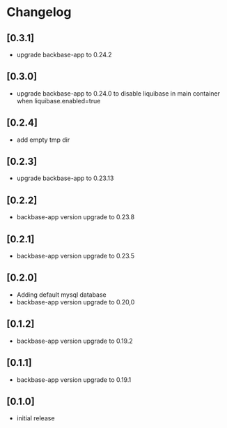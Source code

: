 # Changelog
## [0.3.1]
- upgrade backbase-app to 0.24.2

## [0.3.0]
- upgrade backbase-app to 0.24.0 to disable liquibase in main container when liquibase.enabled=true

## [0.2.4]
- add empty tmp dir

## [0.2.3]
- upgrade backbase-app to 0.23.13

## [0.2.2]
- backbase-app version upgrade to 0.23.8

## [0.2.1]
- backbase-app version upgrade to 0.23.5

## [0.2.0]
- Adding default mysql database
- backbase-app version upgrade to 0.20,0

## [0.1.2]
- backbase-app version upgrade to 0.19.2

## [0.1.1]
- backbase-app version upgrade to 0.19.1

## [0.1.0]
- initial release

